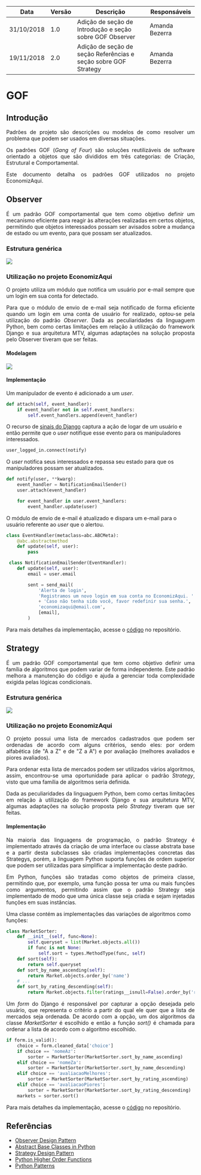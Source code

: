 Data | Versão | Descrição | Responsáveis
-- | -- | -- | --
31/10/2018 | 1.0 | Adição de seção de Introdução e seção sobre GOF Observer | Amanda Bezerra
19/11/2018 | 2.0 | Adição de seção de seção Referências e seção sobre GOF Strategy  | Amanda Bezerra

# GOF

## Introdução
<p align="justify">
Padrões de projeto são descrições ou modelos de como resolver um problema que podem ser usados em diversas situações.
</p>

<p align="justify">
Os padrões GOF (<i>Gang of Four</i>) são soluções reutilizáveis de software orientado a objetos que são divididos em três categorias: de Criação, Estrutural e Comportamental.
</p>

<p align="justify">
Este documento detalha os padrões GOF utilizados no projeto EconomizAqui.
</p>

## Observer
<p align="justify">
É um padrão GOF comportamental que tem como objetivo definir um mecanismo eficiente para reagir às alterações realizadas em certos objetos, permitindo que objetos interessados possam ser avisados sobre a mudança de estado ou um evento, para que possam ser atualizados.
</p>

### Estrutura genérica
![](https://sourcemaking.com/files/v2/content/patterns/Observer.png)

### Utilização no projeto EconomizAqui
<p align="justify">
O projeto utiliza um módulo que notifica um usuário por e-mail sempre que um login em sua conta for detectado.
</p>

<p align="justify">
Para que o módulo de envio de e-mail seja notificado de forma eficiente quando um login em uma conta de usuário for realizado, optou-se pela utilização do padrão <i>Observer</i>. Dada as peculiaridades da linguaguem Python, bem como certas limitações em relação à utilização do framework Django e sua arquitetura MTV, algumas adaptações na solução proposta pelo Observer tiveram que ser feitas.
</p>

#### Modelagem
![](https://lh3.googleusercontent.com/vEbxYknJcjulku7HAtu3LmBRQCcYLl84ydewwNfo2vh2Bv2tArY-P-vvUZwMQHmDm244sroYMciqKNeCNUBokMC3zHksJt7X81MnAfUol8P6avdUYTFRoNj9cAgGvogFv57V3b5f)

#### Implementação

Um manipulador de evento é adicionado a um <i>user</i>.
```Python
def attach(self, event_handler):
    if event_handler not in self.event_handlers:
        self.event_handlers.append(event_handler)
```

O recurso de [sinais do Django](https://docs.djangoproject.com/en/2.1/topics/signals/) captura a ação de logar de um usuário e então permite que o <i>user</i> notifique esse evento para os manipuladores interessados.
```Python
user_logged_in.connect(notify)
```
O <i>user</i> notifica seus interessados e repassa seu estado para que os manipuladores possam ser atualizados.
```python
def notify(user, **kwarg):
    event_handler = NotificationEmailSender()
    user.attach(event_handler)

    for event_handler in user.event_handlers:
        event_handler.update(user)
```

O módulo de envio de e-mail é atualizado e dispara um e-mail para o usuário referente ao <i>user</i> que o alertou.
```Python
class EventHandler(metaclass=abc.ABCMeta):
    @abc.abstractmethod
    def update(self, user):
        pass

 class NotificationEmailSender(EventHandler):
    def update(self, user):
        email = user.email

        sent = send_mail(
            'Alerta de login',
            'Registramos um novo login em sua conta no EconomizAqui. '
            + 'Caso não tenha sido você, favor redefinir sua senha.',
            'economizaqui@email.com',
            [email],
        )
```

Para mais detalhes da implementação, acesse o [código](https://github.com/EconomizAqui/EconomizAqui/commit/a7747e8d00846bc6f546dbb48973961871bed460) no repositório.

## Strategy
<p align="justify">
É um padrão GOF comportamental que tem como objetivo definir uma família de algoritmos que podem variar de forma independente. Este padrão melhora a manutenção do código e ajuda a gerenciar toda complexidade exigida pelas lógicas condicionais.
</p>

### Estrutura genérica
![](https://sourcemaking.com/files/v2/content/patterns/Strategy1.png)

### Utilização no projeto EconomizAqui
<p align="justify">
O projeto possui uma lista de mercados cadastrados que podem ser ordenadas de acordo com alguns critérios, sendo eles: por ordem alfabética (de "A a Z" e de "Z a A") e por avaliação (melhores avaliados e piores avaliados). 
</p>
<p align="justify">
Para ordenar esta lista de mercados podem ser utilizados vários algoritmos, assim, encontrou-se uma oportunidade para aplicar o padrão <i>Strategy</i>, visto que uma família de algoritmos seria definida.
</p>
<p align="justify">
Dada as peculiaridades da linguaguem Python, bem como certas limitações em relação à utilização do framework Django e sua arquitetura MTV, algumas adaptações na solução proposta pelo <i>Strategy</i> tiveram que ser feitas.
</p>

#### Implementação

<p align="justify">Na maioria das linguagens de programação, o padrão Strategy é implementado através da criação de uma interface ou classe abstrata base e a partir desta subclasses são criadas implementações concretas das Strategys, porém, a linguagem Python suporta funções de ordem superior que podem ser utilizadas para simplificar a implementação deste padrão.</p>

<p align="justify">Em Python, funções são tratadas como objetos de primeira classe, permitindo que, por exemplo, uma função possa ter uma ou mais funções como argumentos, permitindo assim que o padrão Strategy seja implementado de modo que uma única classe seja criada e sejam injetadas funções em suas instâncias.</p>

Uma classe contém as implementações das variações de algoritmos como funções:
```Python
class MarketSorter:  
    def __init__(self, func=None):
        self.queryset = list(Market.objects.all())
        if func is not None:
            self.sort = types.MethodType(func, self)
    def sort(self):
        return self.queryset
    def sort_by_name_ascending(self):
        return Market.objects.order_by('name')
    # ...
    def sort_by_rating_descending(self):
        return Market.objects.filter(ratings__isnull=False).order_by('ratings__average')
```

<p align="justify">Um <i>form</i> do Django é responsável por capturar a opção desejada pelo usuário, que representa o critério a partir do qual ele quer que a lista de mercados seja ordenada. De acordo com a opção, um dos algoritmos da classe <i>MarketSorter</i> é escolhido e então a função <i>sort()</i> é chamada para ordenar a lista de acordo com o algoritmo escolhido.</p>

```Python
if form.is_valid():
    choice = form.cleaned_data['choice']
    if choice == 'nomeAz':
        sorter = MarketSorter(MarketSorter.sort_by_name_ascending)
    elif choice == 'nomeZa':
        sorter = MarketSorter(MarketSorter.sort_by_name_descending)
    elif choice == 'avaliacaoMelhores':
        sorter = MarketSorter(MarketSorter.sort_by_rating_ascending)
    elif choice == 'avaliacaoPiores':
        sorter = MarketSorter(MarketSorter.sort_by_rating_descending)
    markets = sorter.sort()
```

Para mais detalhes da implementação, acesse o [código](https://github.com/EconomizAqui/EconomizAqui/commit/284dadc78abfcebefbc5413efc870fb3d5721a28) no repositório.


## Referências
+ [Observer Design Pattern](https://sourcemaking.com/design_patterns/observer)
+ [Abstract Base Classes in Python](http://blog.thedigitalcatonline.com/blog/2016/04/03/abstract-base-classes-in-python/)
+ [Strategy Design Pattern](https://sourcemaking.com/design_patterns/strategy)
+ [Python Higher Order Functions](https://www.hackerearth.com/pt-br/practice/python/functional-programming/higher-order-functions-and-decorators/tutorial/)
+ [Python Patterns](https://github.com/faif/python-patterns)